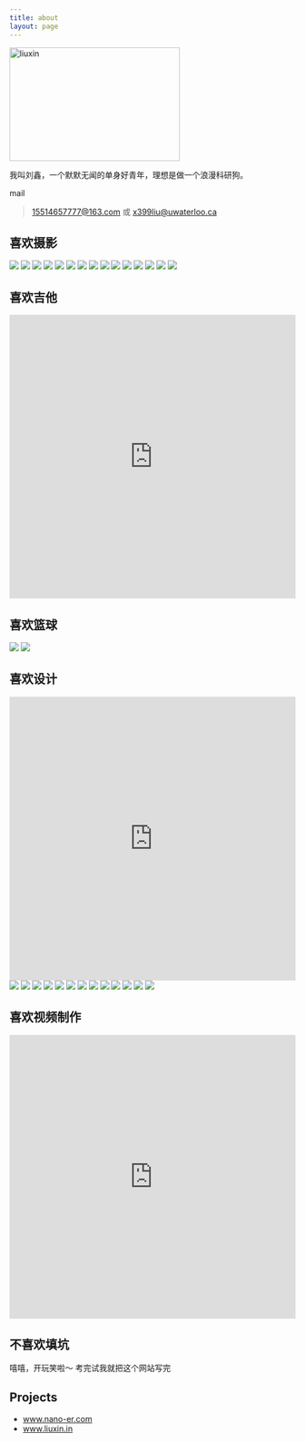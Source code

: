 ```yaml
---
title: about
layout: page
---
```


<img src="http://ww3.sinaimg.cn/mw690/8db2c8cbgw1fa466w9znwj20qo0u5jtw.jpg" width = "300" height = "200" alt="liuxin" />

<p>我叫刘鑫，一个默默无闻的单身好青年，理想是做一个浪漫科研狗。</p>

mail 

> 15514657777@163.com 或 x399liu@uwaterloo.ca 


<h2> 喜欢摄影</h2>

<img src="http://ww2.sinaimg.cn/mw690/8db2c8cbgw1f4mu1zjvo4j20q90higqh.jpg" />
<img src="http://ww2.sinaimg.cn/mw690/8db2c8cbgw1f4mu1uehx2j20q90hiap2.jpg" />
<img src="http://ww4.sinaimg.cn/mw690/8db2c8cbgw1f4mu1t93tdj20q90hitit.jpg" />
<img src="http://ww2.sinaimg.cn/mw690/8db2c8cbgw1f4mu1vfp9cj20q90hi787.jpg" />
<img src="http://ww1.sinaimg.cn/mw690/8db2c8cbgw1f4mu1wgduqj20q90hin16.jpg" />
<img src="http://ww1.sinaimg.cn/mw690/8db2c8cbgw1f4mu1vxt9tj20q90hiq6p.jpg" />
<img src="http://ww2.sinaimg.cn/mw690/8db2c8cbgw1f91oao6j7yj21kw11x4dd.jpg" />
<img src="http://ww4.sinaimg.cn/mw690/8db2c8cbgw1f4mu1rpkydj20q90hidki.jpg" />
<img src="http://ww3.sinaimg.cn/mw690/8db2c8cbgw1f4mu1r8pdmj20q90hin1g.jpg" />
<img src="http://ww1.sinaimg.cn/mw690/8db2c8cbgw1f4mu1qtpjqj20q90hijux.jpg" />
<img src="http://ww1.sinaimg.cn/mw690/8db2c8cbgw1f4mu1ol153j20wt0lv0zv.jpg" />
<img src="http://ww3.sinaimg.cn/mw690/8db2c8cbgw1f4mu1mszz0j20q90hijwi.jpg" />
<img src="http://ww1.sinaimg.cn/mw690/8db2c8cbgw1f4mu1m30j5j20q90hidkr.jpg" />
<img src="http://ww4.sinaimg.cn/mw690/8db2c8cbgw1f4mu25ykqbj20q913etdt.jpg" />
<img src="http://ww4.sinaimg.cn/mw690/8db2c8cbgw1f91oagg11uj21kw2dcnp3.jpg" />



 <h2> 喜欢吉他</h2>

<iframe width="760px" height="500px" src="https://sway.com/s/RUcEizqz03GJxRmX/embed" frameborder="0" marginwidth="0" marginheight="0" scrolling="no" style="border: none; max-width:100%; max-height:100vh" allowfullscreen webkitallowfullscreen mozallowfullscreen msallowfullscreen></iframe>

 <h2> 喜欢篮球</h2>

<img src="http://ww1.sinaimg.cn/mw690/8db2c8cbgw1f91q0elykhj20im0agdhr.jpg" />
<img src="http://ww3.sinaimg.cn/mw690/8db2c8cbgw1f91q0cz3ddj20zk0qodjy.jpg" />
 
 <h2> 喜欢设计</h2>

<iframe width="760px" height="500px" src="https://sway.com/s/8CsBDymPwIEAei84/embed" frameborder="0" marginwidth="0" marginheight="0" scrolling="no" style="border: none; max-width:100%; max-height:100vh" allowfullscreen webkitallowfullscreen mozallowfullscreen msallowfullscreen></iframe>

<img src="http://ww4.sinaimg.cn/mw690/8db2c8cbgw1f9b0bydgb8j20yf1cqtwe.jpg" />
<img src="http://ww3.sinaimg.cn/mw690/8db2c8cbgw1f9b0bu1y0qj20yf1cqqrh.jpg" />
<img src="http://ww1.sinaimg.cn/mw690/8db2c8cbgw1f9b0x12rqpj21cq0yf15j.jpg" />
<img src="http://ww2.sinaimg.cn/mw690/8db2c8cbgw1f9b0x3v9g0j21cq0yfqe4.jpg" />
<img src="http://ww1.sinaimg.cn/mw690/8db2c8cbgw1f9b0x8hzd3j21cq0yftp2.jpg" />
<img src="http://ww1.sinaimg.cn/mw690/8db2c8cbgw1f9b0xb4p0rj21cq0yf44b.jpg" />
<img src="http://ww4.sinaimg.cn/mw690/8db2c8cbgw1f9b0uk523cj20yf1cqqii.jpg" />
<img src="http://ww4.sinaimg.cn/mw690/8db2c8cbgw1f9b0uptfr6j21kw29xu0x.jpg" />
<img src="http://ww2.sinaimg.cn/mw690/8db2c8cbgw1f9b0uuft9wj21kw29xx6g.jpg" />
<img src="http://ww3.sinaimg.cn/mw690/8db2c8cbgw1f9b0xdu7zuj20sv150tm0.jpg" />
<img src="http://ww4.sinaimg.cn/mw690/8db2c8cbgw1f9b0udh6lyj20sv151wz1.jpg" />
<img src="http://ww1.sinaimg.cn/mw690/8db2c8cbgw1f9b0uyu2pqj20qo0jxmz5.jpg" />
<img src="http://ww2.sinaimg.cn/mw690/8db2c8cbgw1f9b0uwnwgpj20jw0qogos.jpg" />

 <h2> 喜欢视频制作</h2>

<iframe width="760px" height="500px" src="https://sway.com/s/kLIYRTg8Gd2i5Tzf/embed" frameborder="0" marginwidth="0" marginheight="0" scrolling="no" style="border: none; max-width:100%; max-height:100vh" allowfullscreen webkitallowfullscreen mozallowfullscreen msallowfullscreen></iframe>

 <h2> 不喜欢填坑</h2>

<p>嘻嘻，开玩笑啦～ 考完试我就把这个网站写完</p>

<h2>Projects</h2>

<ul>
	<li><a href="https://nano-er.com/">www.nano-er.com</a></li>
	<li><a href="https://liuxin.in/">www.liuxin.in</a></li>
</ul>